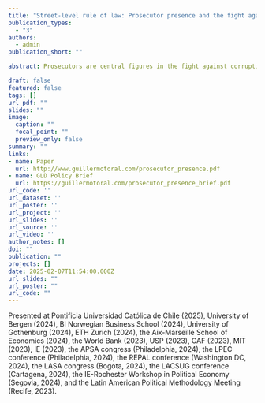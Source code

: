 ```yaml
---
title: "Street-level rule of law: Prosecutor presence and the fight against corruption"
publication_types:
  - "3"
authors:
  - admin
publication_short: ""

abstract: Prosecutors are central figures in the fight against corruption and the rule of law more broadly. Yet we lack systematic evidence about whether they are effective at reducing corruption and, if so, why. I argue that prosecutors' use of autonomy and discretion in anti-corruption work benefits from physical presence in the communities they monitor because it helps them obtain information, exert formal and informal pressures, and instill in politicians a sense of being monitored. I test this theory through a causal event study of state prosecutors in Brazil, leveraging administrative data on their deployment and behavior across municipalities. I find that prosecutor presence causes increased anti-corruption action targeted at the local government. In response to prosecutor presence, local politicians hire more bureaucrats on the civil service rather than on temporary contracts -- a common vehicle for corruption in this setting. Consistent with prosecutor presence constraining malfeasance, I show that federal auditors find lower levels of corruption in municipal accounts executed right after the arrival of a prosecutor than in those executed right before. I combine these quasi-experimental findings with insights from a survey of politicians and in-depth interviews with prosecutors. Together, the results demonstrate that physical presence can make prosecutors more effective at fighting corruption, and provide rare causal evidence of the impact of autonomous prosecutors on governance. 

draft: false
featured: false
tags: []
url_pdf: ""
slides: ""
image:
  caption: ""
  focal_point: ""
  preview_only: false
summary: ""
links:
- name: Paper
  url: http://www.guillermotoral.com/prosecutor_presence.pdf
- name: GLD Policy Brief
  url: https://guillermotoral.com/prosecutor_presence_brief.pdf
url_code: ''
url_dataset: ''
url_poster: ''
url_project: ''
url_slides: ''
url_source: ''
url_video: ''
author_notes: []
doi: ""
publication: ""
projects: []
date: 2025-02-07T11:54:00.000Z
url_slides: ""
url_poster: ""
url_code: ""
---
```

Presented at Pontificia Universidad Cat&#xF3;lica de Chile (2025), University of Bergen (2024), BI Norwegian Business School (2024), University of Gothenburg (2024), ETH Zurich (2024), the Aix-Marseille School of Economics (2024), the World Bank (2023), USP (2023), CAF (2023), MIT (2023), IE (2023), the APSA congress (Philadelphia, 2024), the LPEC conference (Philadelphia, 2024), the REPAL conference (Washington DC, 2024), the LASA congress (Bogota, 2024), the LACSUG conference (Cartagena, 2024), the IE-Rochester Workshop in Political Economy (Segovia, 2024), and the Latin American Political Methodology Meeting (Recife, 2023).
